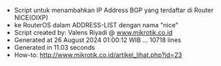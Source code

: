 - Script untuk menambahkan IP Address BGP yang terdaftar di Router NICE(OIXP)
- ke RouterOS dalam ADDRESS-LIST dengan nama "nice"
- Script created by: Valens Riyadi @ www.mikrotik.co.id
- Generated at 26 August 2024 01:00:12 WIB ... 10718 lines
- Generated in 11.03 seconds
- How-to: http://www.mikrotik.co.id/artikel_lihat.php?id=23
